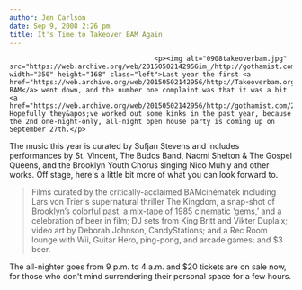 ```yaml
---
author: Jen Carlson
date: Sep 9, 2008 2:26 pm
title: It's Time to Takeover BAM Again
---
```


	
										<p><img alt="0908takeoverbam.jpg" src="https://web.archive.org/web/20150502142956im_/http://gothamist.com/attachments/arts_jen/0908takeoverbam.jpg" width="350" height="168" class="left">Last year the first <a href="https://web.archive.org/web/20150502142956/http://Takeoverbam.org/">Takeover BAM</a> went down, and the number one complaint was that it was a bit <a href="https://web.archive.org/web/20150502142956/http://gothamist.com/2007/11/05/takeovercrowded.php">overcrowded</a>. Hopefully they&apos;ve worked out some kinks in the past year, because the 2nd one-night-only, all-night open house party is coming up on September 27th.</p>

<p>The music this year is curated by Sufjan Stevens and includes performances by St. Vincent, The Budos Band, Naomi Shelton &amp; The Gospel Queens, and the Brooklyn Youth Chorus singing Nico Muhly and other works. Off stage, here&apos;s a little bit more of what you can look forward to.</p><blockquote>Films curated by the critically-acclaimed BAMcin&#xE9;matek including Lars von Trier&apos;s supernatural thriller The Kingdom, a snap-shot of Brooklyn&#x2019;s colorful past, a mix-tape of 1985 cinematic &#x2018;gems,&#x2019; and a celebration of beer in film; DJ sets from King Britt and Vikter Duplaix; video art by Deborah Johnson, CandyStations; and a Rec Room lounge with Wii, Guitar Hero, ping-pong, and arcade games; and $3 beer.</blockquote>The all-nighter goes from 9 p.m. to 4 a.m. and $20 tickets are on sale now, for those who don&apos;t mind surrendering their personal space for a few hours.<p></p>					
										
									
				